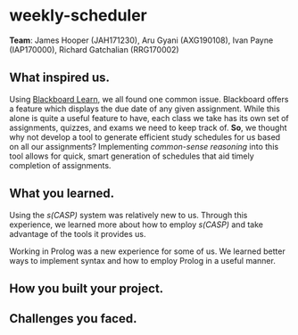 
# weekly-scheduler

**Team**: James Hooper (JAH171230),  Aru Gyani (AXG190108), Ivan Payne (IAP170000), Richard Gatchalian (RRG170002)

## What inspired us.
Using [Blackboard Learn](https://www.blackboard.com/teaching-learning/learning-management/blackboard-learn), we all found one common issue. Blackboard offers a feature which displays the due date of any given assignment. While this alone is quite a useful feature to have, each class we take has its own set of assignments, quizzes, and exams we need to keep track of. **So**, we thought why not develop a tool to generate efficient study schedules for us based on all our assignments? Implementing *common-sense reasoning* into this tool allows for quick, smart  generation of schedules that aid timely completion of assignments.

## What you learned.
Using the *s(CASP)* system was relatively new to us. Through this experience, we learned more about how to employ *s(CASP)* and take advantage of the tools it provides us. 

Working in Prolog was a new experience for some of us. We learned better ways to implement syntax and how to employ Prolog in a useful manner.

## How you built your project.

## Challenges you faced.




